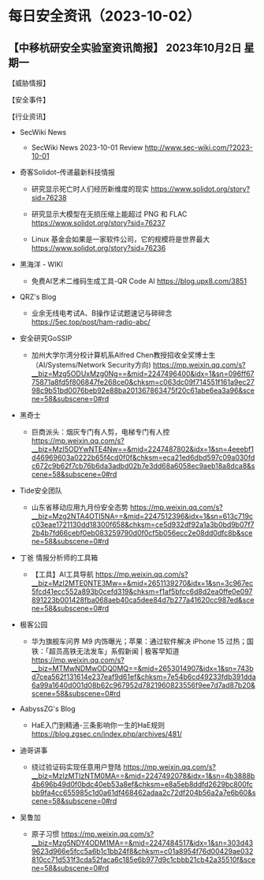 # 每日安全资讯（2023-10-02）

【中移杭研安全实验室资讯简报】
2023年10月2日 星期一
---------------------------
【威胁情报】

【安全事件】

【行业资讯】

- SecWiki News
  - SecWiki News 2023-10-01 Review
http://www.sec-wiki.com/?2023-10-01

- 奇客Solidot–传递最新科技情报
  - 研究显示死亡时人们经历新维度的现实
https://www.solidot.org/story?sid=76238

  - 研究显示大模型在无损压缩上能超过 PNG 和 FLAC
https://www.solidot.org/story?sid=76237

  - Linux 基金会如果是一家软件公司，它的规模将是世界最大
https://www.solidot.org/story?sid=76236

- 黑海洋 - WIKI
  - 免费AI艺术二维码生成工具-QR Code AI
https://blog.upx8.com/3851

- QRZ's Blog
  - 业余无线电考试A、B操作证试题速记与碎碎念
https://5ec.top/post/ham-radio-abc/

- 安全研究GoSSIP
  - 加州大学尔湾分校计算机系Alfred Chen教授招收全奖博士生（AI/Systems/Network Security方向)
https://mp.weixin.qq.com/s?__biz=Mzg5ODUxMzg0Ng==&mid=2247496400&idx=1&sn=096ff6775871a8fd5f806847fe268ce0&chksm=c063dc09f714551f161a9ec2798c9b51bd0076beb92e88ba201367863475f20c61abe6ea3a96&scene=58&subscene=0#rd

- 黑奇士
  - 巨商派头：烟灰专门有人剪，电梯专门有人控
https://mp.weixin.qq.com/s?__biz=MzI5ODYwNTE4Nw==&mid=2247487802&idx=1&sn=4eeebf1d46969603a0222b65f4cd0f0f&chksm=eca21ed6dbd597c09a030fdc672c9b62f7cb76b6da3adbd02b7e3dd68a6058ec9aeb18a8dca8&scene=58&subscene=0#rd

- Tide安全团队
  - 山东省移动应用九月份安全态势
https://mp.weixin.qq.com/s?__biz=Mzg2NTA4OTI5NA==&mid=2247512396&idx=1&sn=613c719cc03eae1721130dd18300f658&chksm=ce5d932df92a1a3b0bd9b07f72b4b7fd66cebf0eb083259790d0f0cf5b056ecc2e08dd0dfc8b&scene=58&subscene=0#rd

- 丁爸 情报分析师的工具箱
  - 【工具】AI工具导航
https://mp.weixin.qq.com/s?__biz=MzI2MTE0NTE3Mw==&mid=2651139270&idx=1&sn=3c967ec5fcd41ecc552a893b0cefd319&chksm=f1af5bfcc6d8d2ea0ffe0e097891223b001428fba068aeb40ca5dee84d7b277a41620cc987ed&scene=58&subscene=0#rd

- 极客公园
  - 华为旗舰车问界 M9 内饰曝光；苹果：通过软件解决 iPhone 15 过热；国铁：「超员高铁无法发车」系假新闻 | 极客早知道
https://mp.weixin.qq.com/s?__biz=MTMwNDMwODQ0MQ==&mid=2653014907&idx=1&sn=743bd7cea562f131614e237eaf9d61ef&chksm=7e54b6cd49233fdb391dda6a99a1640d001d08b62c967952d7821960823556f9ee7d7ad87b20&scene=58&subscene=0#rd

- AabyssZG's Blog
  - HaE入门到精通-三条影响你一生的HaE规则
https://blog.zgsec.cn/index.php/archives/481/

- 迪哥讲事
  - 绕过验证码实现任意用户登陆
https://mp.weixin.qq.com/s?__biz=MzIzMTIzNTM0MA==&mid=2247492078&idx=1&sn=4b3888b4b696b49d0f0bdc40eb53a8ef&chksm=e8a5eb8ddfd2629bc800fcbb9fa4cc655985c1d0a61df468462adaa2c72df204b56a2a7e6b60&scene=58&subscene=0#rd

- 吴鲁加
  - 原子习惯
https://mp.weixin.qq.com/s?__biz=Mzg5NDY4ODM1MA==&mid=2247484517&idx=1&sn=303d439623d966e5fcc5a6b1c1bb24f8&chksm=c01a8954f76d00429ae032810cc71d531f3cda52faca6c185e6b977d9c1cbbb21cb42a35510f&scene=58&subscene=0#rd


